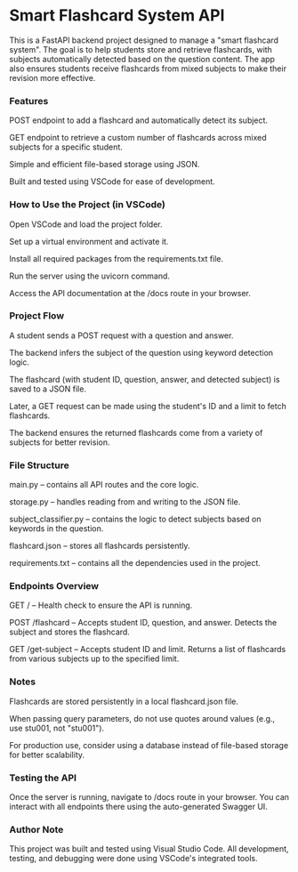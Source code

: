 # Smart Flashcard System API
This is a FastAPI backend project designed to manage a "smart flashcard system". The goal is to help students store and retrieve flashcards, with subjects automatically detected based on the question content. The app also ensures students receive flashcards from mixed subjects to make their revision more effective.

### Features
POST endpoint to add a flashcard and automatically detect its subject.

GET endpoint to retrieve a custom number of flashcards across mixed subjects for a specific student.

Simple and efficient file-based storage using JSON.

Built and tested using VSCode for ease of development.

### How to Use the Project (in VSCode)
Open VSCode and load the project folder.

Set up a virtual environment and activate it.

Install all required packages from the requirements.txt file.

Run the server using the uvicorn command.

Access the API documentation at the /docs route in your browser.

### Project Flow
A student sends a POST request with a question and answer.

The backend infers the subject of the question using keyword detection logic.

The flashcard (with student ID, question, answer, and detected subject) is saved to a JSON file.

Later, a GET request can be made using the student's ID and a limit to fetch flashcards.

The backend ensures the returned flashcards come from a variety of subjects for better revision.

### File Structure
main.py – contains all API routes and the core logic.

storage.py – handles reading from and writing to the JSON file.

subject_classifier.py – contains the logic to detect subjects based on keywords in the question.

flashcard.json – stores all flashcards persistently.

requirements.txt – contains all the dependencies used in the project.

### Endpoints Overview
GET / – Health check to ensure the API is running.

POST /flashcard – Accepts student ID, question, and answer. Detects the subject and stores the flashcard.

GET /get-subject – Accepts student ID and limit. Returns a list of flashcards from various subjects up to the specified limit.

### Notes
Flashcards are stored persistently in a local flashcard.json file.

When passing query parameters, do not use quotes around values (e.g., use stu001, not "stu001").

For production use, consider using a database instead of file-based storage for better scalability.

### Testing the API
Once the server is running, navigate to /docs route in your browser.
You can interact with all endpoints there using the auto-generated Swagger UI.

### Author Note
This project was built and tested using Visual Studio Code. All development, testing, and debugging were done using VSCode's integrated tools.

